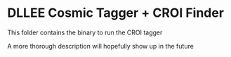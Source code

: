 # DLLEE Cosmic Tagger + CROI Finder

This folder contains the binary to run the CROI tagger

A more thorough description will hopefully show up in the future